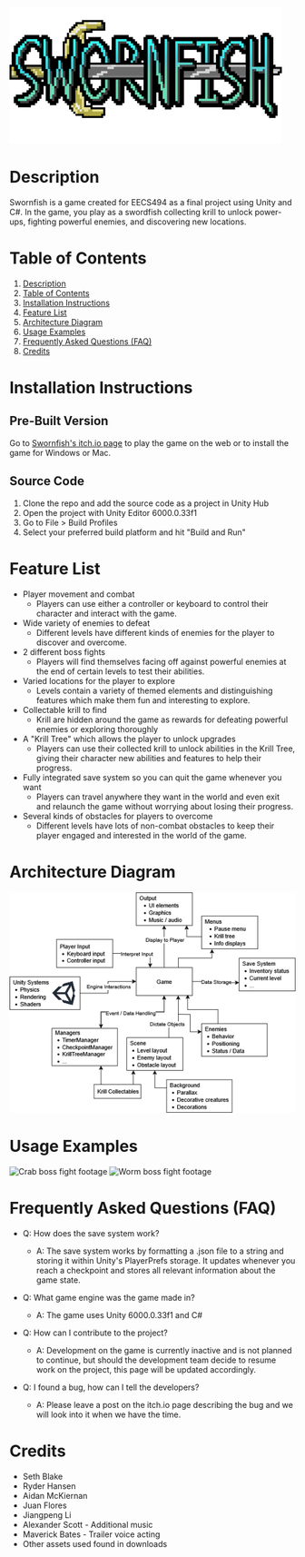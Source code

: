 ![Swornfish Logo](Swornfish_Logo.png)
# Description
Swornfish is a game created for EECS494 as a final project using Unity and C#. In the game, you play as a swordfish collecting krill to unlock power-ups, fighting powerful enemies, and discovering new locations.

# Table of Contents
1. [Description](#description)
2. [Table of Contents](#table-of-contents)
3. [Installation Instructions](#installation-instructions)
4. [Feature List](#feature-list)
5. [Architecture Diagram](#architecture-diagram)
6. [Usage Examples](#usage-examples)
7. [Frequently Asked Questions (FAQ)](#frequently-asked-questions-faq)
8. [Credits](#credits)

# Installation Instructions
## Pre-Built Version
Go to [Swornfish's itch.io page](https://rhansen3.itch.io/swornfish) to play the game on the web or to install the game for Windows or Mac.
## Source Code
1. Clone the repo and add the source code as a project in Unity Hub
2. Open the project with Unity Editor 6000.0.33f1
3. Go to File > Build Profiles
4. Select your preferred build platform and hit "Build and Run"

# Feature List
- Player movement and combat
    - Players can use either a controller or keyboard to control their character and interact with the game.
- Wide variety of enemies to defeat
    - Different levels have different kinds of enemies for the player to discover and overcome.
- 2 different boss fights
    - Players will find themselves facing off against powerful enemies at the end of certain levels to test their abilities.
- Varied locations for the player to explore
    - Levels contain a variety of themed elements and distinguishing features which make them fun and interesting to explore.
- Collectable krill to find
    - Krill are hidden around the game as rewards for defeating powerful enemies or exploring thoroughly
- A "Krill Tree" which allows the player to unlock upgrades
    - Players can use their collected krill to unlock abilities in the Krill Tree, giving their character new abilities and features to help their progress.
- Fully integrated save system so you can quit the game whenever you want
    - Players can travel anywhere they want in the world and even exit and relaunch the game without worrying about losing their progress.
- Several kinds of obstacles for players to overcome
    - Different levels have lots of non-combat obstacles to keep their player engaged and interested in the world of the game.

# Architecture Diagram
![Swornfish Architecture Diagram](Architecture_Diagram.png)

# Usage Examples
![Crab boss fight footage](Crab_fight.gif)
![Worm boss fight footage](Worm_fight.gif)

# Frequently Asked Questions (FAQ)
- Q: How does the save system work?
    - A: The save system works by formatting a .json file to a string and storing it within Unity's PlayerPrefs storage. It updates whenever you reach a checkpoint and stores all relevant information about the game state.

- Q: What game engine was the game made in?
    - A: The game uses Unity 6000.0.33f1 and C#

- Q: How can I contribute to the project?
    - A: Development on the game is currently inactive and is not planned to continue, but should the development team decide to resume work on the project, this page will be updated accordingly.

- Q: I found a bug, how can I tell the developers?
    - A: Please leave a post on the itch.io page describing the bug and we will look into it when we have the time.

# Credits
- Seth Blake
- Ryder Hansen
- Aidan McKiernan
- Juan Flores
- Jiangpeng Li
- Alexander Scott - Additional music
- Maverick Bates - Trailer voice acting
- Other assets used found in downloads
